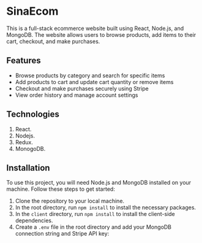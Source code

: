 # SinaEcom

This is a full-stack ecommerce website built using React, Node.js, and MongoDB. The website allows users to browse products, add items to their cart, checkout, and make purchases.

## Features

- Browse products by category and search for specific items
- Add products to cart and update cart quantity or remove items
- Checkout and make purchases securely using Stripe
- View order history and manage account settings
## Technologies

1. React.
2. Nodejs.
3. Redux.
4. MonogoDB.


## Installation

To use this project, you will need Node.js and MongoDB installed on your machine. Follow these steps to get started:

1. Clone the repository to your local machine.
2. In the root directory, run `npm install` to install the necessary packages.
3. In the `client` directory, run `npm install` to install the client-side dependencies.
4. Create a `.env` file in the root directory and add your MongoDB connection string and Stripe API key:


